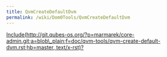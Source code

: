 ```yaml
---
title: QvmCreateDefaultDvm
permalink: /wiki/Dom0Tools/QvmCreateDefaultDvm
---
```


[Include(http://git.qubes-os.org/?p=marmarek/core-admin.git;a=blob\_plain;f=doc/qvm-tools/qvm-create-default-dvm.rst;hb=master, text/x-rst)?](/wiki/Dom0Tools/Include(http%3A/git.qubes-os.org?p=marmarek/core-admin.git;a=blob_plain;f=doc/qvm-tools/qvm-create-default-dvm.rst;hb=master,%20text/x-rst))
